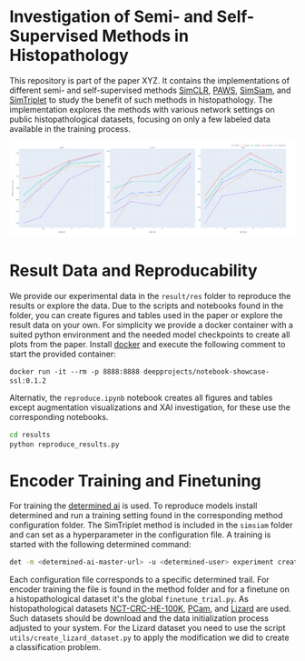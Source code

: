 # Investigation of Semi- and Self-Supervised Methods in Histopathology
 This repository is part of the paper XYZ. It contains the implementations of different semi- and self-supervised methods [SimCLR](https://arxiv.org/pdf/2002.05709.pdf), [PAWS](https://arxiv.org/pdf/2104.13963.pdf), [SimSiam](https://arxiv.org/pdf/2011.10566.pdf), and [SimTriplet](https://arxiv.org/abs/2103.05585) to study the benefit of such methods in histopathology. The implementation explores the methods with various network settings on public histopathological datasets, focusing on only a few labeled data available in the training process.

![Benefits over architectural settings](./results/res/readme.png)


# Result Data and Reproducability
We provide our experimental data in the `result/res` folder to reproduce the results or explore the data. Due to the scripts and notebooks found in the folder, you can create figures and tables used in the paper or explore the result data on your own. For simplicity we provide a docker container with a suited python environment and the needed model checkpoints to create all plots from the paper. Install [docker](https://www.docker.com/) and execute the following comment to start the provided container:

```
docker run -it --rm -p 8888:8888 deepprojects/notebook-showcase-ssl:0.1.2
```

Alternativ, the `reproduce.ipynb` notebook creates all figures and tables except augmentation visualizations and XAI investigation, for these use the corresponding notebooks.

```bash
cd results
python reproduce_results.py
```

# Encoder Training and Finetuning
For training the [determined ai](https://www.determined.ai/) is used. To reproduce models install determined and run a training setting found in the corresponding method configuration folder. The SimTriplet method is included in the `simsiam` folder and can set as a hyperparameter in the configuration file. A training is started with the following determined command:

```bash
det -m <determined-ai-master-url> -u <determined-user> experiment create <train-config-path> <trail-path>
```

Each configuration file corresponds to a specific determined trail. For encoder training the file is found in the method folder and for a finetune on a histopathological dataset it's the global `finetune_trial.py`. As histopathological datasets [NCT-CRC-HE-100K](https://zenodo.org/record/1214456), [PCam](https://github.com/basveeling/pcam), and [Lizard](https://warwick.ac.uk/fac/cross_fac/tia/data/) are used. Such datasets should be download and the data initialization process adjusted to your system. For the Lizard dataset you need to use the script `utils/create_lizard_dataset.py` to apply the modification we did to create a classification problem.  
